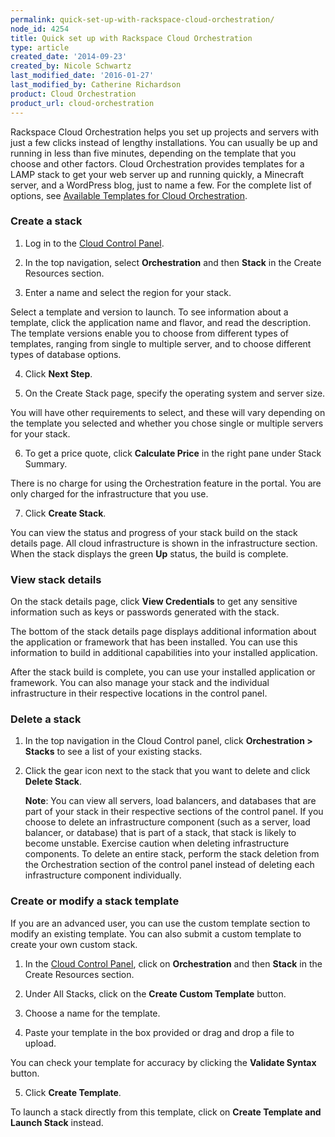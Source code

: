 ```yaml
---
permalink: quick-set-up-with-rackspace-cloud-orchestration/
node_id: 4254
title: Quick set up with Rackspace Cloud Orchestration
type: article
created_date: '2014-09-23'
created_by: Nicole Schwartz
last_modified_date: '2016-01-27'
last_modified_by: Catherine Richardson
product: Cloud Orchestration
product_url: cloud-orchestration
---
```


Rackspace Cloud Orchestration helps you set up projects and servers with just a few clicks instead of lengthy installations. You can usually be up and running in less than five minutes, depending on the template that you choose and other factors. Cloud Orchestration provides templates for a LAMP stack to get your web server up and running quickly, a Minecraft server, and a WordPress blog, just to name a few. For the complete list of options, see [Available Templates for Cloud Orchestration](/how-to/available-templates-for-cloud-orchestration).

### Create a stack

1. Log in to the [Cloud Control Panel](https://mycloud.rackspace.com/).

2. In the top navigation, select **Orchestration** and then **Stack** in the Create Resources section.

3. Enter a name and select the region for your stack.

  Select a template and version to launch. To see information about a template, click the application name and flavor, and read the description. The template versions enable you to choose from different types of templates, ranging from single to multiple server, and to choose different types of database options.

4. Click **Next Step**.

5. On the Create Stack page, specify the operating system and server size.

  You will have other requirements to select, and these will vary depending on the template you selected and whether you chose single or multiple servers for your stack.

6. To get a price quote, click **Calculate Price** in the right pane under Stack Summary.

  There is no charge for using the Orchestration feature in the portal. You are only charged for the infrastructure that you use.

7. Click **Create Stack**.

You can view the status and progress of your stack build on the stack details page. All cloud infrastructure is shown in the infrastructure section. When the stack displays the green **Up** status, the build is complete.

### View stack details

On the stack details page, click **View Credentials** to get any sensitive information such as keys or passwords generated with the stack.

The bottom of the stack details page displays additional information about the application or framework that has been installed. You can use this information to build in additional capabilities into your installed application.

After the stack build is complete, you can use your installed application or framework. You can also manage your stack and the individual infrastructure in their respective locations in the control panel.

### Delete a stack

1. In the top navigation in the Cloud Control panel, click **Orchestration > Stacks** to see a list of your existing stacks.

2. Click the gear icon next to the stack that you want to delete and click **Delete Stack**.

	**Note**: You can view all servers, load balancers, and databases that are part of your stack in their respective sections of the control panel. If you choose to delete an infrastructure component (such as a server, load balancer, or database) that is part of a stack, that stack is likely to become unstable. Exercise caution when deleting infrastructure components. To delete an entire stack, perform the stack deletion from the Orchestration section of the control panel instead of deleting each infrastructure component individually.

### Create or modify a stack template

If you are an advanced user, you can use the custom template section to modify an existing template. You can also submit a custom template to create your own custom stack.

1. In the [Cloud Control Panel](https://mycloud.rackspace.com), click on **Orchestration** and then **Stack** in the Create Resources section.

2. Under All Stacks, click on the **Create Custom Template** button.

3. Choose a name for the template.

4. Paste your template in the box provided or drag and drop a file to upload.

  You can check your template for accuracy by clicking the **Validate Syntax** button.

5. Click **Create Template**.

  To launch a stack directly from this template, click on **Create Template and Launch Stack** instead.
